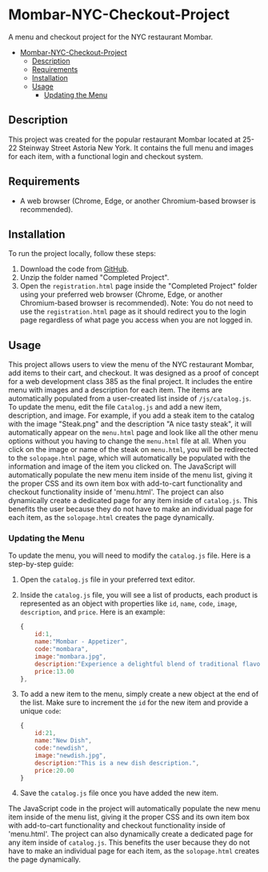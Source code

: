 # Mombar-NYC-Checkout-Project

A menu and checkout project for the NYC restaurant Mombar.

- [Mombar-NYC-Checkout-Project](#mombar-nyc-checkout-project)
  * [Description](#description)
  * [Requirements](#requirements)
  * [Installation](#installation)
  * [Usage](#usage)
    + [Updating the Menu](#updating-the-menu)

## Description
This project was created for the popular restaurant Mombar located at 25-22 Steinway Street Astoria New York. It contains the full menu and images for each item, with a functional login and checkout system.

## Requirements
- A web browser (Chrome, Edge, or another Chromium-based browser is recommended).

## Installation
To run the project locally, follow these steps:
1. Download the code from [GitHub](https://github.com/busratas54/Mombar-NYC-Checkout-Project).
2. Unzip the folder named "Completed Project".
3. Open the `registration.html` page inside the "Completed Project" folder using your preferred web browser (Chrome, Edge, or another Chromium-based browser is recommended).
Note: You do not need to use the `registration.html` page as it should redirect you to the login page regardless of what page you access when you are not logged in.

## Usage
This project allows users to view the menu of the NYC restaurant Mombar, add items to their cart, and checkout. It was designed as a proof of concept for a web development class 385 as the final project. It includes the entire menu with images and a description for each item. The items are automatically populated from a user-created list inside of `/js/catalog.js`. To update the menu, edit the file `Catalog.js` and add a new item, description, and image. For example, if you add a steak item to the catalog with the image "Steak.png" and the description "A nice tasty steak", it will automatically appear on the `menu.html` page and look like all the other menu options without you having to change the `menu.html` file at all. When you click on the image or name of the steak on `menu.html`, you will be redirected to the `solopage.html` page, which will automatically be populated with the information and image of the item you clicked on. The JavaScript will automatically populate the new menu item inside of the menu list, giving it the proper CSS and its own item box with add-to-cart functionality and checkout functionality inside of 'menu.html'. The project can also dynamically create a dedicated page for any item inside of `catalog.js`. This benefits the user because they do not have to make an individual page for each item, as the `solopage.html` creates the page dynamically.

### Updating the Menu

To update the menu, you will need to modify the `catalog.js` file. Here is a step-by-step guide:

1. Open the `catalog.js` file in your preferred text editor.

2. Inside the `catalog.js` file, you will see a list of products, each product is represented as an object with properties like `id`, `name`, `code`, `image`, `description`, and `price`. Here is an example:

    ```javascript
    {
        id:1,
        name:"Mombar - Appetizer", 
        code:"mombara", 
        image:"mombara.jpg",
        description:"Experience a delightful blend of traditional flavors with our Mombar appetizer. Hand-stuffed sausages filled with rice, succulent beef, tender lamb, aromatic herbs, and a selection of finely ground spices. Sautéed to perfection with garlic, chickpeas, and tomatoes for an unforgettable taste experience.",
        price:13.00
    },
    ```
3. To add a new item to the menu, simply create a new object at the end of the list. Make sure to increment the `id` for the new item and provide a unique `code`:

    ```javascript
    {
        id:21, 
        name:"New Dish", 
        code:"newdish", 
        image:"newdish.jpg", 
        description:"This is a new dish description.",
        price:20.00
    }
    ```
4. Save the `catalog.js` file once you have added the new item.

The JavaScript code in the project will automatically populate the new menu item inside of the menu list, giving it the proper CSS and its own item box with add-to-cart functionality and checkout functionality inside of 'menu.html'. The project can also dynamically create a dedicated page for any item inside of `catalog.js`. This benefits the user because they do not have to make an individual page for each item, as the `solopage.html` creates the page dynamically.
